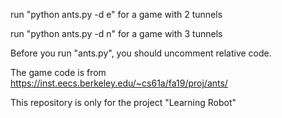 run "python ants.py -d e" for a game with 2 tunnels

run "python ants.py -d n" for a game with 3 tunnels

Before you run "ants.py", you should uncomment relative code.

The game code is from https://inst.eecs.berkeley.edu/~cs61a/fa19/proj/ants/

This repository is only for the project "Learning Robot"
